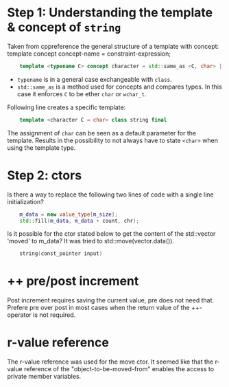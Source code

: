 # Step 1: Understanding the template & concept of `string`

Taken from cppreference the general structure of a template with concept:  
template <template-parameter-list> concept concept-name = constraint-expression;


```cpp
	template <typename C> concept character = std::same_as <C, char> || std::same_as <C, wchar_t>;
```

- `typename` is in a general case exchangeable with `class`.
- `std::same_as` is a method used for concepts and compares types. In this case it enforces `C` to be ether `char` or `wchar_t`.  

Following line creates a specific template:
```cpp
	template <character C = char> class string final
```

The assignment of `char` can be seen as a default parameter for the template. Results in the possibility to not always have to 
state `<char>` when using the template type.

# Step 2: ctors

Is there a way to replace the following two lines of code with a single line initialization?
```cpp
	m_data = new value_type[m_size];
    std::fill(m_data, m_data + count, chr);
```

Is it possible for the ctor stated below to get the content of the std::vector 'moved' to m_data?
It was tried to std::move(vector.data()).
```cpp
	string(const_pointer input)
```
# ++ pre/post increment

Post increment requires saving the current value, pre does not need that. Prefere pre over post in most cases when the return value of the ++-operator is not required.

# r-value reference
The r-value reference was used for the move ctor. It seemed like that the r-value reference of the "object-to-be-moved-from" enables the access to private member variables.